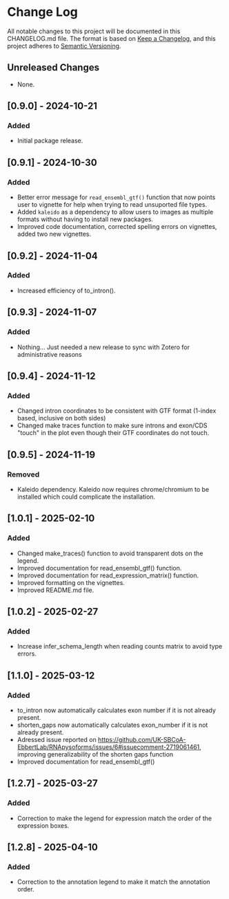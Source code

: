 # Change Log
All notable changes to this project will be documented in this CHANGELOG.md file.
The format is based on [Keep a Changelog](https://keepachangelog.com/en/1.0.0/),
and this project adheres to [Semantic Versioning](https://semver.org/spec/v2.0.0.html).

## Unreleased Changes
- None.

## [0.9.0] - 2024-10-21
### Added
- Initial package release.

## [0.9.1] - 2024-10-30
### Added
- Better error message for `read_ensembl_gtf()` function that now points user to vignette for help when trying to read unsuported file types.
- Added `kaleido` as a dependency to allow users to images as multiple formats without having to install new packages.
- Improved code documentation, corrected spelling errors on vignettes, added two new vignettes.

## [0.9.2] - 2024-11-04
### Added
- Increased efficiency of to_intron().


## [0.9.3] - 2024-11-07
### Added
- Nothing... Just needed a new release to sync with Zotero for administrative reasons

## [0.9.4] - 2024-11-12
### Added
- Changed intron coordinates to be consistent with GTF format (1-index based, inclusive on both sides)
- Changed make traces function to make sure introns and exon/CDS "touch" in the plot even though their GTF coordinates do not touch.

## [0.9.5] - 2024-11-19
### Removed
- Kaleido dependency. Kaleido now requires chrome/chromium to be installed which could complicate the installation.


## [1.0.1] - 2025-02-10
### Added
- Changed make_traces() function to avoid transparent dots on the legend.
- Improved documentation for read_ensembl_gtf() function.
- Improved documentation for read_expression_matrix() function.
- Improved formatting on the vignettes.
- Improved README.md file.


## [1.0.2] - 2025-02-27
### Added
- Increase infer_schema_length when reading counts matrix to avoid type errors.



## [1.1.0] - 2025-03-12
### Added
- to_intron now automatically calculates exon number if it is not already present.
- shorten_gaps now automatically calculates exon_number if it is not already present.
- Adressed issue reported on https://github.com/UK-SBCoA-EbbertLab/RNApysoforms/issues/6#issuecomment-2719061461, improving generalizability of the shorten gaps function
- Improved documentation for read_ensembl_gtf()

## [1.2.7] - 2025-03-27
### Added
- Correction to make the legend for expression match the order of the expression boxes.


## [1.2.8] - 2025-04-10
### Added
- Correction to the annotation legend to make it match the annotation order.